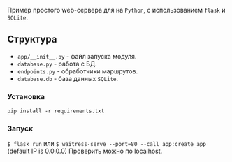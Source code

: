 Пример простого web-сервера для на `Python`, с использованием `flask` и `SQLite`.

## Структура

- `app/__init__.py` - файл запуска модуля.
- `database.py` - работа с БД.
- `endpoints.py` - обработчики маршрутов.
- `database.db` - база данных `SQLite`.

### Установка
`pip install -r requirements.txt`

### Запуск
`$ flask run`
или
`$ waitress-serve --port=80 --call app:create_app` (default IP is 0.0.0.0) Проверить можно по localhost.
